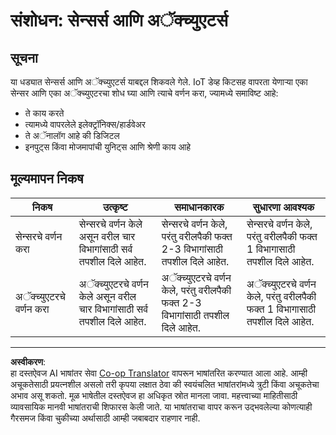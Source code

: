 <!--
CO_OP_TRANSLATOR_METADATA:
{
  "original_hash": "c5a568320b1159394108544807895337",
  "translation_date": "2025-08-27T12:45:04+00:00",
  "source_file": "1-getting-started/lessons/3-sensors-and-actuators/assignment.md",
  "language_code": "mr"
}
-->
# संशोधन: सेन्सर्स आणि अॅक्च्युएटर्स

## सूचना

या धड्यात सेन्सर्स आणि अॅक्च्युएटर्स याबद्दल शिकवले गेले. IoT डेव्ह किटसह वापरता येणाऱ्या एका सेन्सर आणि एका अॅक्च्युएटरचा शोध घ्या आणि त्याचे वर्णन करा, ज्यामध्ये समाविष्ट आहे:

* ते काय करते
* त्यामध्ये वापरलेले इलेक्ट्रॉनिक्स/हार्डवेअर
* ते अॅनालॉग आहे की डिजिटल
* इनपुट्स किंवा मोजमापांची युनिट्स आणि श्रेणी काय आहे

## मूल्यमापन निकष

| निकष | उत्कृष्ट | समाधानकारक | सुधारणा आवश्यक |
| -------- | --------- | -------- | ----------------- |
| सेन्सरचे वर्णन करा | सेन्सरचे वर्णन केले असून वरील चार विभागांसाठी सर्व तपशील दिले आहेत. | सेन्सरचे वर्णन केले, परंतु वरीलपैकी फक्त 2-3 विभागांसाठी तपशील दिले आहेत. | सेन्सरचे वर्णन केले, परंतु वरीलपैकी फक्त 1 विभागासाठी तपशील दिले आहेत. |
| अॅक्च्युएटरचे वर्णन करा | अॅक्च्युएटरचे वर्णन केले असून वरील चार विभागांसाठी सर्व तपशील दिले आहेत. | अॅक्च्युएटरचे वर्णन केले, परंतु वरीलपैकी फक्त 2-3 विभागांसाठी तपशील दिले आहेत. | अॅक्च्युएटरचे वर्णन केले, परंतु वरीलपैकी फक्त 1 विभागासाठी तपशील दिले आहेत. |

---

**अस्वीकरण**:  
हा दस्तऐवज AI भाषांतर सेवा [Co-op Translator](https://github.com/Azure/co-op-translator) वापरून भाषांतरित करण्यात आला आहे. आम्ही अचूकतेसाठी प्रयत्नशील असलो तरी कृपया लक्षात ठेवा की स्वयंचलित भाषांतरांमध्ये त्रुटी किंवा अचूकतेचा अभाव असू शकतो. मूळ भाषेतील दस्तऐवज हा अधिकृत स्रोत मानला जावा. महत्त्वाच्या माहितीसाठी व्यावसायिक मानवी भाषांतराची शिफारस केली जाते. या भाषांतराचा वापर करून उद्भवलेल्या कोणत्याही गैरसमज किंवा चुकीच्या अर्थासाठी आम्ही जबाबदार राहणार नाही.